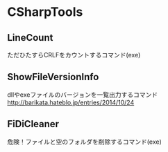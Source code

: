 CSharpTools
===========

## LineCount
ただひたすらCRLFをカウントするコマンド(exe)

## ShowFileVersionInfo
dllやexeファイルのバージョンを一覧出力するコマンド
http://barikata.hateblo.jp/entries/2014/10/24

## FiDiCleaner
危険！ファイルと空のフォルダを削除するコマンド(exe)

